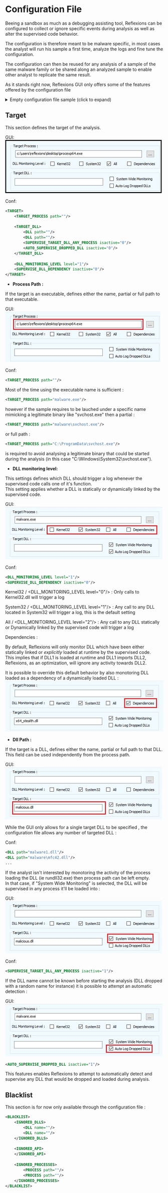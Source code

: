 # Configuration File  

Beeing a sandbox as much as a debugging assisting tool, Reflexions can be configured to collect or ignore specific events during analysis as well as alter the supervised code behavior.  

The configuration is therefore meant to be malware specific, in most cases the analyst will run his sample a first time, analyze the logs and fine tune the configuration.  

The configuration can then be reused for any analysis of a sample of the same malware family or be shared along an analyzed sample to enable other analyst to replicate the same result.  

As it stands right now, Reflexions GUI only offers some of the features offered by the configuration file  

<details>
  <summary>
	Empty configuration file sample (click to expand)
  </summary>
	
```xml
<rfx_config>
	<TARGET>
		<TARGET_PROCESS path=""/> 
		
		<TARGET_DLL>
			<DLL path=""/>
			<DLL path=""/>
			<SUPERVISE_TARGET_DLL_ANY_PROCESS isactive="0"/>
			<AUTO_SUPERVISE_DROPPED_DLL isactive="0"/>
		</TARGET_DLL>
		
		<DLL_MONITORING_LEVEL level="1"/>
		<SUPERVISE_DLL_DEPENDENCY isactive="0"/>
	</TARGET>
	
	<BLACKLIST>
		<IGNORED_DLLS>
			<DLL name=""/>
			<DLL name=""/>
		</IGNORED_DLLS>
		
		<IGNORED_API>
		</IGNORED_API>
		
		<IGNORED_PROCESSES>
			<PROCESS path=""/>
			<PROCESS path=""/>
		</IGNORED_PROCESSES>
	</BLACKLIST>
	
	<SHELLCODE>
		<SUPERVISE_FROM_SHELLCODE_DETECTION isactive="0"/>
		<BREAK_UPON_SHELLCODE_DETECTION isactive="0"/>
		<IGNORE_DECOY_PROCESS isactive="0"/>
	</SHELLCODE>
	
	<BREAKPOINTS>
		<KERNEL_BP isactive="0">
			<BP function="" min_counter="1" max_counter="0" is_oneshot="0" msg="" isactive="0"/>
			<BP function="" min_counter="1" max_counter="0" is_oneshot="0" msg="" isactive="0"/>
		</KERNEL_BP>
		<IGNORE_USER_CC_BREAKPOINTS isactive="0">
			<IGNORE_FROM_EXE isactive="0"/>
			<IGNORE_FROM_DLL isactive="0"/>
			<IGNORE_FROM_MEMORY isactive="0"/>
			<IGNORE_FOR_ALL_PROCESSES isactive="0"/>
		</IGNORE_USER_CC_BREAKPOINTS>
	</BREAKPOINTS>
	
	<REMOTE_EXECUTION>
		<SUPERVISE_REMOTE_THREADS isactive="0"/>
		<MONITOR_CHILD_PROCESS isactive="0"/>
		<CLONE_OPEN_PROCESS isactive="0"/>
	</REMOTE_EXECUTION>
	
	<NETWORK>
		<SPOOF_ALL_DOMAINS spoofed_ip="" isactive="0"/>
		<DISABLE_SSL isactive="0"/>
		<SPOOF_DOMAINS>
			<DOMAIN name="" spoofed_ip=""/>
			<DOMAIN name="" spoofed_ip="" />
		</SPOOF_DOMAINS>
		<SPOOF_IP>
			<IP legit_ip="" spoofed_ip=""/>
			<IP legit_ip="" spoofed_ip=""/>
		</SPOOF_IP>
	</NETWORK>
	
	<OUTPUT>
		<DUMP_CREATED_FILES dir_path="" isactive="0"/>
		<LOG_EVENTS_TO_FILE dir_path="" isactive="0"/>
		<OUTPUT_TO_DEBUGGER isactive="0"/>
		<FLOOD_FILTER max_count="0"/>
	</OUTPUT>
	
	<MAX_SLEEP delay_in_ms="0"/>
	<PATCH_PEB_LDR isactive="0"/>
	<HIDE_VM isactive="0"/>
	
	<STOP_CONDITION>
		<API_COUNT max_count="0"/>
		<LOG_SIZE limit_MB="0"/>
		<ELAPSED_TIME limit_s="0"/>
	</STOP_CONDITION>
	
	<ENABLE_HOOK_HEURISTIC isactive="0"/>
</rfx_config>
```
 
</details>

## Target

This section defines the target of the analysis.

GUI:  
![Target](Screenshots/target.jpg?raw=true "Target")  

Conf:  
```xml
<TARGET>
	<TARGET_PROCESS path=""/> 
		
	<TARGET_DLL>
		<DLL path=""/>
		<DLL path=""/>
		<SUPERVISE_TARGET_DLL_ANY_PROCESS isactive="0"/>
		<AUTO_SUPERVISE_DROPPED_DLL isactive="0"/>
	</TARGET_DLL>
		
	<DLL_MONITORING_LEVEL level="1"/>
	<SUPERVISE_DLL_DEPENDENCY isactive="0"/>
</TARGET>
```

* **Process Path :**

If the target is an executable, defines either the name, partial or full path to that executable.  

GUI:  
![Process Path](Screenshots/process_path.jpg?raw=true "Process Path")  

Conf:  
```xml
<TARGET_PROCESS path=""/>
```

Most of the time using the executable name is sufficient :  
```xml
<TARGET_PROCESS path="malware.exe"/>
```
however if the sample requires to be lauched under a specific name mimicking a legitimate binary like "svchost.exe" then a partial :  
```xml
<TARGET_PROCESS path="malware\svchost.exe"/>
```
or full path :  
```xml
<TARGET_PROCESS path="C:\ProgramData\svchost.exe"/>
```
is required to avoid analysing a legitimate binary that could be started during the analysis (in this case "C:\Windows\System32\svchost.exe").  

* **DLL monitoring level:**

This settings defines which DLL should trigger a log whenever the supervised code calls one of it's function.  
This setting applies whether a DLL is statically or dynamically linked by the supervised code.  

GUI:  
![Monitoring level](Screenshots/monitoring_level.jpg?raw=true "Monitoring level")  

Conf:  
```xml
<DLL_MONITORING_LEVEL level="1"/>
<SUPERVISE_DLL_DEPENDENCY isactive="0"/>
```

Kernel32 / <DLL_MONITORING_LEVEL level="0"/> :
Only calls to Kernel32.dll will trigger a log  

System32 / <DLL_MONITORING_LEVEL level="1"/> :
Any call to any DLL located in System32 will trigger a log, this is the default setting   

All / <DLL_MONITORING_LEVEL level="2"/> :
Any call to any DLL statically or Dynamically linked by the supervised code will trigger a log  

Dependencies :  

By default, Reflexions will only monitor DLL which have been either statically linked or *explicitly* loaded at runtime by the supervised code.  
This implies that if DLL1 is loaded at runtime and DLL1 imports DLL2, Reflexions, as an optimization,  will ignore any activity towards DLL2.  

It is possible to override this default behavior by also monotoring DLL loaded as a dependency of a dynamically loaded DLL :  
![dependencies](Screenshots/dependencies.jpg?raw=true "dependencies")  


* **Dll Path :**  

If the target is a DLL, defines either the name, partial or full path to that DLL.  
This field can be used independently from the process path.  

GUI:  
![Dll Path](Screenshots/dll_path.jpg?raw=true "DLL Path")  

While the GUI only allows for a single target DLL to be specified , the configuration file allows any number of targeted DLL :  

Conf:  
```xml
<DLL path="malware1.dll"/>
<DLL path="malware\mfc42.dll"/>
...
```

If the analyst isn't interested by monotoring the activity of the process loading the DLL (ie rundll32.exe) then process path can be left empty.  
In that case, if "System Wide Monitoring" is selected, the DLL will be supervised in any process it'll be loaded into :  

GUI:  
![System Wide Monitoring](Screenshots/dll_any_process.jpg?raw=true "System Wide Monitoring")  

Conf:  

```xml
<SUPERVISE_TARGET_DLL_ANY_PROCESS isactive="1"/>
```

If the DLL name cannot be known before starting the analysis (DLL dropped with a random name for instance) it is possible to attempt an automatic detection :  

GUI:  
![Auto supervise dropped DLL](Screenshots/auto_dll.jpg?raw=true "Auto supervise dropped DLL") 

```xml
<AUTO_SUPERVISE_DROPPED_DLL isactive="1"/>
```

This features enables Reflexions to attempt to automatically detect and supervise any DLL that would be dropped and loaded during analysis.  


## Blacklist  

This section is for now only available through the configuration file :  

```xml
<BLACKLIST>
	<IGNORED_DLLS>
		<DLL name=""/>
		<DLL name=""/>
	</IGNORED_DLLS>
	
	<IGNORED_API>
	</IGNORED_API>
	
	<IGNORED_PROCESSES>
		<PROCESS path=""/>
		<PROCESS path=""/>
	</IGNORED_PROCESSES>
</BLACKLIST>
```

